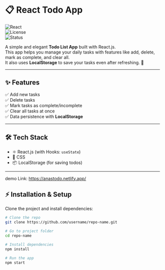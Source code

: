 # 📋 React Todo App  

![React](https://img.shields.io/badge/React-18.2.0-blue?logo=react)  
![License](https://img.shields.io/badge/license-MIT-green)  
![Status](https://img.shields.io/badge/status-active-success)  

A simple and elegant **Todo List App** built with React.js.  
This app helps you manage your daily tasks with features like add, delete, mark as complete, and clear all.  
It also uses **LocalStorage** to save your tasks even after refreshing. 🚀

---

## ✨ Features
✅ Add new tasks  
✅ Delete tasks  
✅ Mark tasks as complete/incomplete  
✅ Clear all tasks at once  
✅ Data persistence with **LocalStorage**  

---

## 🛠️ Tech Stack
- ⚛️ React.js (with Hooks: `useState`)
- 🎨 CSS
- 📦 LocalStorage (for saving todos)

----
demo Link: https://anastodo.netlify.app/

## ⚡ Installation & Setup

Clone the project and install dependencies:

```bash
# Clone the repo
git clone https://github.com/username/repo-name.git

# Go to project folder
cd repo-name

# Install dependencies
npm install

# Run the app
npm start
